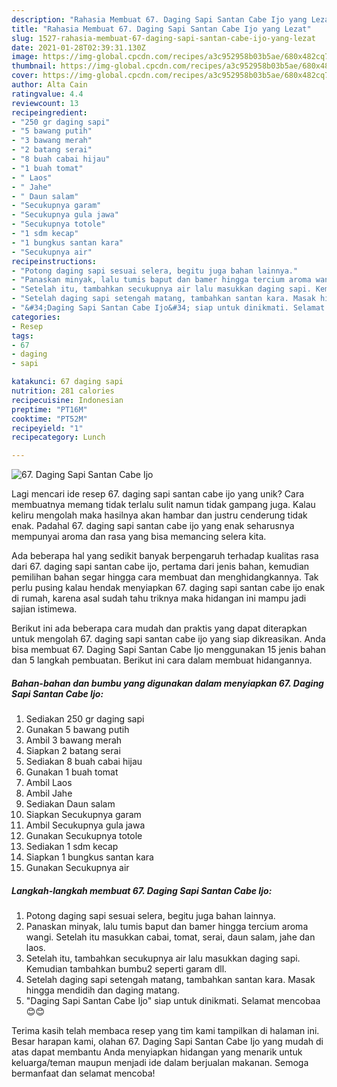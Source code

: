 ```yaml
---
description: "Rahasia Membuat 67. Daging Sapi Santan Cabe Ijo yang Lezat"
title: "Rahasia Membuat 67. Daging Sapi Santan Cabe Ijo yang Lezat"
slug: 1527-rahasia-membuat-67-daging-sapi-santan-cabe-ijo-yang-lezat
date: 2021-01-28T02:39:31.130Z
image: https://img-global.cpcdn.com/recipes/a3c952958b03b5ae/680x482cq70/67-daging-sapi-santan-cabe-ijo-foto-resep-utama.jpg
thumbnail: https://img-global.cpcdn.com/recipes/a3c952958b03b5ae/680x482cq70/67-daging-sapi-santan-cabe-ijo-foto-resep-utama.jpg
cover: https://img-global.cpcdn.com/recipes/a3c952958b03b5ae/680x482cq70/67-daging-sapi-santan-cabe-ijo-foto-resep-utama.jpg
author: Alta Cain
ratingvalue: 4.4
reviewcount: 13
recipeingredient:
- "250 gr daging sapi"
- "5 bawang putih"
- "3 bawang merah"
- "2 batang serai"
- "8 buah cabai hijau"
- "1 buah tomat"
- " Laos"
- " Jahe"
- " Daun salam"
- "Secukupnya garam"
- "Secukupnya gula jawa"
- "Secukupnya totole"
- "1 sdm kecap"
- "1 bungkus santan kara"
- "Secukupnya air"
recipeinstructions:
- "Potong daging sapi sesuai selera, begitu juga bahan lainnya."
- "Panaskan minyak, lalu tumis baput dan bamer hingga tercium aroma wangi. Setelah itu masukkan cabai, tomat, serai, daun salam, jahe dan laos."
- "Setelah itu, tambahkan secukupnya air lalu masukkan daging sapi. Kemudian tambahkan bumbu2 seperti garam dll."
- "Setelah daging sapi setengah matang, tambahkan santan kara. Masak hingga mendidih dan daging matang."
- "&#34;Daging Sapi Santan Cabe Ijo&#34; siap untuk dinikmati. Selamat mencobaa😊😊"
categories:
- Resep
tags:
- 67
- daging
- sapi

katakunci: 67 daging sapi 
nutrition: 281 calories
recipecuisine: Indonesian
preptime: "PT16M"
cooktime: "PT52M"
recipeyield: "1"
recipecategory: Lunch

---
```



![67. Daging Sapi Santan Cabe Ijo](https://img-global.cpcdn.com/recipes/a3c952958b03b5ae/680x482cq70/67-daging-sapi-santan-cabe-ijo-foto-resep-utama.jpg)

Lagi mencari ide resep 67. daging sapi santan cabe ijo yang unik? Cara membuatnya memang tidak terlalu sulit namun tidak gampang juga. Kalau keliru mengolah maka hasilnya akan hambar dan justru cenderung tidak enak. Padahal 67. daging sapi santan cabe ijo yang enak seharusnya mempunyai aroma dan rasa yang bisa memancing selera kita.



Ada beberapa hal yang sedikit banyak berpengaruh terhadap kualitas rasa dari 67. daging sapi santan cabe ijo, pertama dari jenis bahan, kemudian pemilihan bahan segar hingga cara membuat dan menghidangkannya. Tak perlu pusing kalau hendak menyiapkan 67. daging sapi santan cabe ijo enak di rumah, karena asal sudah tahu triknya maka hidangan ini mampu jadi sajian istimewa.


Berikut ini ada beberapa cara mudah dan praktis yang dapat diterapkan untuk mengolah 67. daging sapi santan cabe ijo yang siap dikreasikan. Anda bisa membuat 67. Daging Sapi Santan Cabe Ijo menggunakan 15 jenis bahan dan 5 langkah pembuatan. Berikut ini cara dalam membuat hidangannya.

<!--inarticleads1-->

##### Bahan-bahan dan bumbu yang digunakan dalam menyiapkan 67. Daging Sapi Santan Cabe Ijo:

1. Sediakan 250 gr daging sapi
1. Gunakan 5 bawang putih
1. Ambil 3 bawang merah
1. Siapkan 2 batang serai
1. Sediakan 8 buah cabai hijau
1. Gunakan 1 buah tomat
1. Ambil  Laos
1. Ambil  Jahe
1. Sediakan  Daun salam
1. Siapkan Secukupnya garam
1. Ambil Secukupnya gula jawa
1. Gunakan Secukupnya totole
1. Sediakan 1 sdm kecap
1. Siapkan 1 bungkus santan kara
1. Gunakan Secukupnya air




<!--inarticleads2-->

##### Langkah-langkah membuat 67. Daging Sapi Santan Cabe Ijo:

1. Potong daging sapi sesuai selera, begitu juga bahan lainnya.
1. Panaskan minyak, lalu tumis baput dan bamer hingga tercium aroma wangi. Setelah itu masukkan cabai, tomat, serai, daun salam, jahe dan laos.
1. Setelah itu, tambahkan secukupnya air lalu masukkan daging sapi. Kemudian tambahkan bumbu2 seperti garam dll.
1. Setelah daging sapi setengah matang, tambahkan santan kara. Masak hingga mendidih dan daging matang.
1. &#34;Daging Sapi Santan Cabe Ijo&#34; siap untuk dinikmati. Selamat mencobaa😊😊




Terima kasih telah membaca resep yang tim kami tampilkan di halaman ini. Besar harapan kami, olahan 67. Daging Sapi Santan Cabe Ijo yang mudah di atas dapat membantu Anda menyiapkan hidangan yang menarik untuk keluarga/teman maupun menjadi ide dalam berjualan makanan. Semoga bermanfaat dan selamat mencoba!

